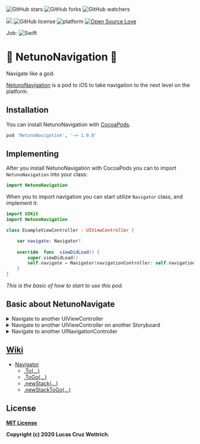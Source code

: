 ![GitHub stars](https://img.shields.io/github/stars/wottrich/NetunoNavigationPod?style=social)
![GitHub forks](https://img.shields.io/github/forks/wottrich/NetunoNavigationPod?style=social)
![GitHub watchers](https://img.shields.io/github/watchers/wottrich/NetunoNavigationPod?style=social)

![](https://img.shields.io/badge/Version-1.0.0-green)
![GitHub license](https://img.shields.io/badge/License-MIT-blue.svg)
![platform](https://img.shields.io/badge/platform-iOS-blue.svg)
[![Open Source Love](https://badges.frapsoft.com/os/v2/open-source.svg?v=103)](https://github.com/wottrich/NetunoNavigationPod)

Job:
![Swift](https://github.com/Wottrich/NetunoNavigationPod/workflows/Swift/badge.svg?branch=master)

# 🔱 NetunoNavigation 🔱
Navigate like a god.

[NetunoNavigation](https://cocoapods.org/pods/NetunoNavigation) is a pod to iOS to take navigation to the next level on the platform.


## Installation
You can install NetunoNavigation with [CocoaPods](http://cocoapods.org/).

```ruby
pod 'NetunoNavigation', '~> 1.0.0'
```

## Implementing
After you install NetunoNavigation with CocoaPods you can to import `NetunoNavigation` into your class:

```swift
import NetunoNavigation
```

When you to import navigation you can start utilize `Navigator` class, and implement it:

```swift
import UIKit
import NetunoNavigation

class ExampleViewController : UIViewController {

	var navigate: Navigator?
	
	override  func  viewDidLoad() {
		super.viewDidLoad()
		self.navigate = Navigator(navigationController: self.navigationController)
	}	
}
```
_This is the basic of how to start to use this pod._

## Basic about NetunoNavigate

<details><summary>Navigate to another UIViewController</summary> 

**> to**
| Params | Example |
| -- | -- |
| _ currenctViewController | UIViewController |
| viewControllerToGo | T.Type  |
| prepare | ((T?) -> Void)? = nil |

Return: [Go]()

**> toGo**

if you don't need to use prepare you can use .toGo:
| Params | Example |
| -- | -- |
| _ currenctViewController | UIViewController |
| viewControllerToGo | T.Type  |
| segue | Segue = .push(animated: Go.defaultAnimated) |

Return: Bool

```swift
//Transparent
toGo<T: UIViewController>(
  _ currentViewController: String
  viewControllerToGo _: T.Type
  segue: Segue = .push(animated: Go.defaultAnimated)
)

to<T: UIViewController>(
  _ currentViewController: UIViewController
  viewControllerToGo _: T.Type
  prepare: ((T?) -> Void)? = nil
) -> Go

.go(
  segue: Segue = .push(animated: Go.defaultAnimated)
) -> Bool
 
//Example without prepare you can use `toGo`
navigator.toGo(self, viewControllerToGo: AnotherViewController.self)

//Example with prepare
navigator.to(self, viewControllerToGo: AnotherViewController.self) { nextViewController: AnotherViewController? in
	nextViewController.title = "New Title"
}.go()
```
</details>

<details><summary>Navigate to another UIViewController on another Storyboard</summary> 

**> to**
| Params | Example |
| -- | -- |
| _ storyboardToGo | String |
| viewControllerToGo | T.Type  |
| prepare | ((T?) -> Void)? = nil |

Return: [Go]()

**> toGo**

if you don't need to use prepare you can use .toGo:
| Params | Example |
| -- | -- |
| _ storyboardToGo | String |
| viewControllerToGo | T.Type  |
| segue | Segue = .push(animated: Go.defaultAnimated) |

Return: Bool

```swift
//Transparent
toGo<T: UIViewController>(
  _ storyboardToGo: String
  viewControllerToGo _: T.Type
  segue: Segue = .push(animated: Go.defaultAnimated)
)

to<T: UIViewController>(
  _ storyboardToGo: String
  viewControllerToGo _: T.Type
  prepare: ((T?) -> Void)? = nil
) -> Go

.go(
  segue: Segue = .push(animated: Go.defaultAnimated)
) -> Bool
 
//Example without prepare you can use `toGo`
navigator.toGo("AnotherStoryboard", viewControllerToGo: AnotherViewController.self)

//Example with prepare
navigator.to("AnotherStoryboard", viewControllerToGo: AnotherViewController.self) { nextViewController: AnotherViewController? in
	nextViewController.title = "New Title"
}.go()
```

</details>

<details><summary>Navigate to another UINavigationController</summary> 

`.newStack` is used to configure **UINavigationController** and/or **UIStoryboard** that you want to navigate.
To navigate to another screen you need to use `.to` to configure **UIViewController** and/or **prepare** and `.go` to configure how you want to open your screen.
But if you want only **go** you can use `.toGo`.

**If you want to navigate to another Storyboard use `storyboardToGo` param**

**> newStack**
| Params | Example |
| -- | -- |
| navControllerToGo | String |
| _ storyboardToGo | String? = nil  |

Return: [Stack]()?

**.to**
| Params | Example |
| -- | -- |
| viewControllerToGo | T.Type |
| prepare | ((T?) -> Void)? = nil |

Return: [StackGo]()

**.go**
| Params | Example |
| -- | -- |
| _ style | ModalStyleEnum = .none |

Return: Void

<details><summary>**Code .newStack example**</summary>

```swift
//Transparent
.newStack(
  navControllerToGo: String,
  _ storyboardToGo: String? = nil
) -> Stack?

.to<T: UIViewController>(
  viewControllerToGo: T.Type,
  prepare: ((T?) -> Void)? = nil
) -> StackGo

.go(
  _ style: ModalStyleEnum = .none
)

//Example same storyboard
let stack = navigate.newStack("NavigationControllerToGo")
//Example another storyboard
let another = navigate.newStack("NavigationControllerToGo", "AnotherStoryboard")

//Without prepare
stack.to(AnotherViewController.self).go()

//With prepare
stack.to(AnotherViewController.self) { nextViewController in
  nextViewController.title = "new title"
}.go()

```
  
</details>

<details><summary>**Code .newStack with .toGo example**</summary>

```swift
//Transparent
.newStack(
  navControllerToGo: String,
  _ storyboardToGo: String? = nil
) -> Stack?

.toGo<T: UIViewController>(
  _ viewControllerToGo: T.Type? = nil
  style: ModalStyleEnum = .modal(modalTransitionStyle: .crossDissolve, modalPresentationStyle: .fullScreen, animated: true, completion: nil)
) -> Stack

//Example
navigate.newStack("NavigationControllerToGo")
  .toGo(AnotherViewController.self)

```
  
</details>

--

**If you don't need to use prepare you can use `.newStackToGo`:**

**> newStackToGo**

| Params | Example |
| -- | -- |
| _ navControllerToGo | String |
| _ storyboardToGo | String? = nil  |
| viewControllerToGo | T.Type? = nil |
| style | ModalStyleEnum = .none |

Return: [Stack]()?

```swift
//Transparent
newStackToGo<T: UIViewController>(
  _ navControllerToGo: String,
  _ storyboardToGo: String? = nil,
  viewControllerToGo: T.Type,
  style: ModalStyleEnum = .none
) -> Stack?

//Example same storyboard
navigate.newStackToGo("NavigationControllerToGo", viewControllerToGo: AnotherViewController.self, .default)

//Example another storyboard
navigate.newStackToGo(
  "NavigationControllerToGo", //navControllerToGo
  "AnotherStoryboard", //storyboardToGo
  viewControllerToGo: AnotherViewController.self,
  style: .default(animated: true, completion: nil)
)

```

</details>

## [Wiki](https://github.com/Wottrich/NetunoNavigationPod/wiki)
* [Navigator](https://github.com/Wottrich/NetunoNavigationPod/wiki/Navigator)
	* [.To(...)](https://github.com/Wottrich/NetunoNavigationPod/wiki/.to)
	* [.ToGo(...)](https://github.com/Wottrich/NetunoNavigationPod/wiki/.toGo)
	* [.newStack(...)](https://github.com/Wottrich/NetunoNavigationPod/wiki/.newStack)
	* [.newStackToGo(...)](https://github.com/Wottrich/NetunoNavigationPod/wiki/.newStackToGo)
  
## License
[**MIT License**](https://github.com/Wottrich/NetunoNavigationPod/blob/master/LICENSE)

**Copyright (c) 2020 Lucas Cruz Wottrich.**
